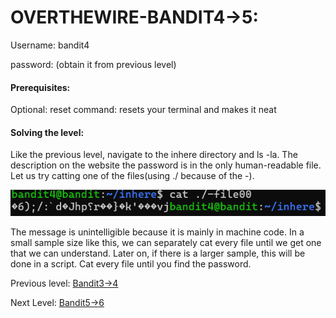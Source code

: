 # OVERTHEWIRE-BANDIT4->5:































































Username: bandit4















password: <Redacted>(obtain it from previous level)































#### Prerequisites: 







Optional: reset command: resets your terminal and makes it neat







#### Solving the level: 







Like the previous level, navigate to the inhere directory and ls -la. The description on the website the password is in the only human-readable file. Let us try catting one of the files(using ./ because of the -). 



















![Image couldn't load](images/Screenshot-Bandit4-1.png)











The message is unintelligible because it is mainly in machine code. In a small sample size like this, we can separately cat every file until we get one that we can understand. Later on, if there is a larger sample, this will be done in a script. Cat every file until you find the password.







Previous level: [Bandit3->4](../Bandit3/writeup.md.md)































Next Level: [Bandit5->6](../Bandit5/writeup.md.md)









